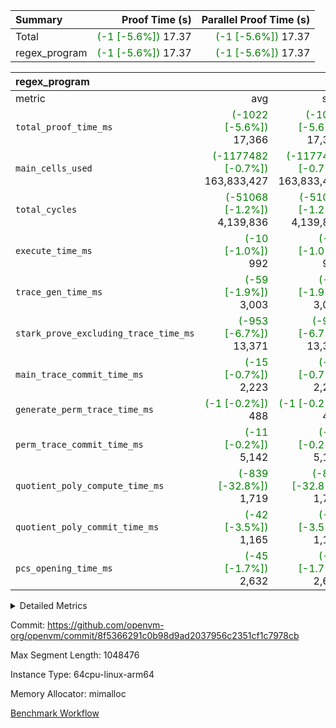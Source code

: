 | Summary | Proof Time (s) | Parallel Proof Time (s) |
|:---|---:|---:|
| Total | <span style='color: green'>(-1 [-5.6%])</span> 17.37 | <span style='color: green'>(-1 [-5.6%])</span> 17.37 |
| regex_program | <span style='color: green'>(-1 [-5.6%])</span> 17.37 | <span style='color: green'>(-1 [-5.6%])</span> 17.37 |


| regex_program |||||
|:---|---:|---:|---:|---:|
|metric|avg|sum|max|min|
| `total_proof_time_ms ` | <span style='color: green'>(-1022 [-5.6%])</span> 17,366 | <span style='color: green'>(-1022 [-5.6%])</span> 17,366 | <span style='color: green'>(-1022 [-5.6%])</span> 17,366 | <span style='color: green'>(-1022 [-5.6%])</span> 17,366 |
| `main_cells_used     ` | <span style='color: green'>(-1177482 [-0.7%])</span> 163,833,427 | <span style='color: green'>(-1177482 [-0.7%])</span> 163,833,427 | <span style='color: green'>(-1177482 [-0.7%])</span> 163,833,427 | <span style='color: green'>(-1177482 [-0.7%])</span> 163,833,427 |
| `total_cycles        ` | <span style='color: green'>(-51068 [-1.2%])</span> 4,139,836 | <span style='color: green'>(-51068 [-1.2%])</span> 4,139,836 | <span style='color: green'>(-51068 [-1.2%])</span> 4,139,836 | <span style='color: green'>(-51068 [-1.2%])</span> 4,139,836 |
| `execute_time_ms     ` | <span style='color: green'>(-10 [-1.0%])</span> 992 | <span style='color: green'>(-10 [-1.0%])</span> 992 | <span style='color: green'>(-10 [-1.0%])</span> 992 | <span style='color: green'>(-10 [-1.0%])</span> 992 |
| `trace_gen_time_ms   ` | <span style='color: green'>(-59 [-1.9%])</span> 3,003 | <span style='color: green'>(-59 [-1.9%])</span> 3,003 | <span style='color: green'>(-59 [-1.9%])</span> 3,003 | <span style='color: green'>(-59 [-1.9%])</span> 3,003 |
| `stark_prove_excluding_trace_time_ms` | <span style='color: green'>(-953 [-6.7%])</span> 13,371 | <span style='color: green'>(-953 [-6.7%])</span> 13,371 | <span style='color: green'>(-953 [-6.7%])</span> 13,371 | <span style='color: green'>(-953 [-6.7%])</span> 13,371 |
| `main_trace_commit_time_ms` | <span style='color: green'>(-15 [-0.7%])</span> 2,223 | <span style='color: green'>(-15 [-0.7%])</span> 2,223 | <span style='color: green'>(-15 [-0.7%])</span> 2,223 | <span style='color: green'>(-15 [-0.7%])</span> 2,223 |
| `generate_perm_trace_time_ms` | <span style='color: green'>(-1 [-0.2%])</span> 488 | <span style='color: green'>(-1 [-0.2%])</span> 488 | <span style='color: green'>(-1 [-0.2%])</span> 488 | <span style='color: green'>(-1 [-0.2%])</span> 488 |
| `perm_trace_commit_time_ms` | <span style='color: green'>(-11 [-0.2%])</span> 5,142 | <span style='color: green'>(-11 [-0.2%])</span> 5,142 | <span style='color: green'>(-11 [-0.2%])</span> 5,142 | <span style='color: green'>(-11 [-0.2%])</span> 5,142 |
| `quotient_poly_compute_time_ms` | <span style='color: green'>(-839 [-32.8%])</span> 1,719 | <span style='color: green'>(-839 [-32.8%])</span> 1,719 | <span style='color: green'>(-839 [-32.8%])</span> 1,719 | <span style='color: green'>(-839 [-32.8%])</span> 1,719 |
| `quotient_poly_commit_time_ms` | <span style='color: green'>(-42 [-3.5%])</span> 1,165 | <span style='color: green'>(-42 [-3.5%])</span> 1,165 | <span style='color: green'>(-42 [-3.5%])</span> 1,165 | <span style='color: green'>(-42 [-3.5%])</span> 1,165 |
| `pcs_opening_time_ms ` | <span style='color: green'>(-45 [-1.7%])</span> 2,632 | <span style='color: green'>(-45 [-1.7%])</span> 2,632 | <span style='color: green'>(-45 [-1.7%])</span> 2,632 | <span style='color: green'>(-45 [-1.7%])</span> 2,632 |



<details>
<summary>Detailed Metrics</summary>

| group | num_segments | keygen_time_ms | commit_exe_time_ms |
| --- | --- | --- | --- |
| regex_program | 1 | 639 | 44 | 

| group | air_name | quotient_deg | interactions | constraints |
| --- | --- | --- | --- | --- |
| regex_program | AccessAdapterAir<16> | 2 | 5 | 14 | 
| regex_program | AccessAdapterAir<2> | 2 | 5 | 14 | 
| regex_program | AccessAdapterAir<32> | 2 | 5 | 14 | 
| regex_program | AccessAdapterAir<4> | 2 | 5 | 14 | 
| regex_program | AccessAdapterAir<64> | 2 | 5 | 14 | 
| regex_program | AccessAdapterAir<8> | 2 | 5 | 14 | 
| regex_program | BitwiseOperationLookupAir<8> | 2 | 2 | 4 | 
| regex_program | KeccakVmAir | 2 | 321 | 4,571 | 
| regex_program | MemoryMerkleAir<8> | 2 | 4 | 40 | 
| regex_program | PersistentBoundaryAir<8> | 2 | 3 | 6 | 
| regex_program | PhantomAir | 2 | 3 | 5 | 
| regex_program | Poseidon2PeripheryAir<BabyBearParameters>, 1> | 2 | 1 | 286 | 
| regex_program | ProgramAir | 1 | 1 | 4 | 
| regex_program | RangeTupleCheckerAir<2> | 1 | 1 | 4 | 
| regex_program | Rv32HintStoreAir | 2 | 19 | 35 | 
| regex_program | VariableRangeCheckerAir | 1 | 1 | 4 | 
| regex_program | VmAirWrapper<Rv32BaseAluAdapterAir, BaseAluCoreAir<4, 8> | 2 | 19 | 43 | 
| regex_program | VmAirWrapper<Rv32BaseAluAdapterAir, LessThanCoreAir<4, 8> | 2 | 17 | 39 | 
| regex_program | VmAirWrapper<Rv32BaseAluAdapterAir, ShiftCoreAir<4, 8> | 2 | 23 | 90 | 
| regex_program | VmAirWrapper<Rv32BranchAdapterAir, BranchEqualCoreAir<4> | 2 | 11 | 25 | 
| regex_program | VmAirWrapper<Rv32BranchAdapterAir, BranchLessThanCoreAir<4, 8> | 2 | 13 | 41 | 
| regex_program | VmAirWrapper<Rv32CondRdWriteAdapterAir, Rv32JalLuiCoreAir> | 2 | 10 | 22 | 
| regex_program | VmAirWrapper<Rv32JalrAdapterAir, Rv32JalrCoreAir> | 2 | 16 | 20 | 
| regex_program | VmAirWrapper<Rv32LoadStoreAdapterAir, LoadSignExtendCoreAir<4, 8> | 2 | 18 | 33 | 
| regex_program | VmAirWrapper<Rv32LoadStoreAdapterAir, LoadStoreCoreAir<4> | 2 | 17 | 38 | 
| regex_program | VmAirWrapper<Rv32MultAdapterAir, DivRemCoreAir<4, 8> | 2 | 25 | 88 | 
| regex_program | VmAirWrapper<Rv32MultAdapterAir, MulHCoreAir<4, 8> | 2 | 24 | 38 | 
| regex_program | VmAirWrapper<Rv32MultAdapterAir, MultiplicationCoreAir<4, 8> | 2 | 19 | 26 | 
| regex_program | VmAirWrapper<Rv32RdWriteAdapterAir, Rv32AuipcCoreAir> | 2 | 11 | 15 | 
| regex_program | VmConnectorAir | 2 | 3 | 9 | 

| group | air_name | segment | rows | prep_cols | perm_cols | main_cols | cells |
| --- | --- | --- | --- | --- | --- | --- | --- |
| regex_program | AccessAdapterAir<2> | 0 | 64 |  | 24 | 11 | 2,240 | 
| regex_program | AccessAdapterAir<4> | 0 | 32 |  | 24 | 13 | 1,184 | 
| regex_program | AccessAdapterAir<8> | 0 | 131,072 |  | 24 | 17 | 5,373,952 | 
| regex_program | BitwiseOperationLookupAir<8> | 0 | 65,536 | 3 | 8 | 2 | 655,360 | 
| regex_program | KeccakVmAir | 0 | 32 |  | 1,288 | 3,164 | 142,464 | 
| regex_program | MemoryMerkleAir<8> | 0 | 131,072 |  | 20 | 32 | 6,815,744 | 
| regex_program | PersistentBoundaryAir<8> | 0 | 131,072 |  | 12 | 20 | 4,194,304 | 
| regex_program | PhantomAir | 0 | 512 |  | 12 | 6 | 9,216 | 
| regex_program | Poseidon2PeripheryAir<BabyBearParameters>, 1> | 0 | 16,384 |  | 8 | 300 | 5,046,272 | 
| regex_program | ProgramAir | 0 | 131,072 |  | 8 | 10 | 2,359,296 | 
| regex_program | RangeTupleCheckerAir<2> | 0 | 524,288 | 2 | 8 | 1 | 4,718,592 | 
| regex_program | Rv32HintStoreAir | 0 | 16,384 |  | 80 | 32 | 1,835,008 | 
| regex_program | VariableRangeCheckerAir | 0 | 262,144 | 2 | 8 | 1 | 2,359,296 | 
| regex_program | VmAirWrapper<Rv32BaseAluAdapterAir, BaseAluCoreAir<4, 8> | 0 | 2,097,152 |  | 80 | 36 | 243,269,632 | 
| regex_program | VmAirWrapper<Rv32BaseAluAdapterAir, LessThanCoreAir<4, 8> | 0 | 65,536 |  | 40 | 37 | 5,046,272 | 
| regex_program | VmAirWrapper<Rv32BaseAluAdapterAir, ShiftCoreAir<4, 8> | 0 | 262,144 |  | 52 | 53 | 27,525,120 | 
| regex_program | VmAirWrapper<Rv32BranchAdapterAir, BranchEqualCoreAir<4> | 0 | 524,288 |  | 48 | 26 | 38,797,312 | 
| regex_program | VmAirWrapper<Rv32BranchAdapterAir, BranchLessThanCoreAir<4, 8> | 0 | 262,144 |  | 56 | 32 | 23,068,672 | 
| regex_program | VmAirWrapper<Rv32CondRdWriteAdapterAir, Rv32JalLuiCoreAir> | 0 | 131,072 |  | 44 | 18 | 8,126,464 | 
| regex_program | VmAirWrapper<Rv32JalrAdapterAir, Rv32JalrCoreAir> | 0 | 131,072 |  | 36 | 28 | 8,388,608 | 
| regex_program | VmAirWrapper<Rv32LoadStoreAdapterAir, LoadSignExtendCoreAir<4, 8> | 0 | 1,024 |  | 76 | 35 | 113,664 | 
| regex_program | VmAirWrapper<Rv32LoadStoreAdapterAir, LoadStoreCoreAir<4> | 0 | 2,097,152 |  | 72 | 40 | 234,881,024 | 
| regex_program | VmAirWrapper<Rv32MultAdapterAir, DivRemCoreAir<4, 8> | 0 | 128 |  | 104 | 57 | 20,608 | 
| regex_program | VmAirWrapper<Rv32MultAdapterAir, MulHCoreAir<4, 8> | 0 | 256 |  | 100 | 39 | 35,584 | 
| regex_program | VmAirWrapper<Rv32MultAdapterAir, MultiplicationCoreAir<4, 8> | 0 | 65,536 |  | 80 | 31 | 7,274,496 | 
| regex_program | VmAirWrapper<Rv32RdWriteAdapterAir, Rv32AuipcCoreAir> | 0 | 65,536 |  | 28 | 21 | 3,211,264 | 
| regex_program | VmConnectorAir | 0 | 2 | 1 | 12 | 4 | 32 | 

| group | segment | trace_gen_time_ms | total_proof_time_ms | total_cycles | total_cells | stark_prove_excluding_trace_time_ms | quotient_poly_compute_time_ms | quotient_poly_commit_time_ms | perm_trace_commit_time_ms | pcs_opening_time_ms | main_trace_commit_time_ms | main_cells_used | generate_perm_trace_time_ms | execute_time_ms |
| --- | --- | --- | --- | --- | --- | --- | --- | --- | --- | --- | --- | --- | --- | --- |
| regex_program | 0 | 3,003 | 17,366 | 4,139,836 | 633,271,680 | 13,371 | 1,719 | 1,165 | 5,142 | 2,632 | 2,223 | 163,833,427 | 488 | 992 | 

</details>


Commit: https://github.com/openvm-org/openvm/commit/8f5366291c0b98d9ad2037956c2351cf1c7978cb

Max Segment Length: 1048476

Instance Type: 64cpu-linux-arm64

Memory Allocator: mimalloc

[Benchmark Workflow](https://github.com/openvm-org/openvm/actions/runs/12936807363)
